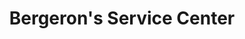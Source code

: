 ---
title: "Bergeron's Service Center"
url: /white-river-junction/bergerons-service-center/
shop: car repair
---